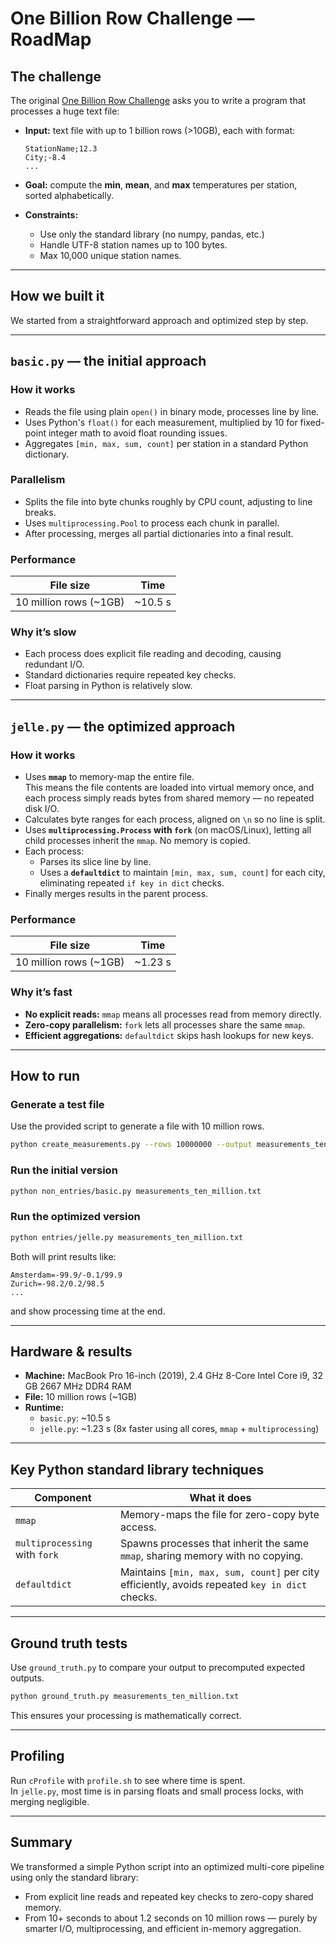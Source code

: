 # One Billion Row Challenge — RoadMap

## The challenge

The original [One Billion Row Challenge](https://www.1brc.io/) asks you to write a program that processes a huge text file:

- **Input:** text file with up to 1 billion rows (>10GB), each with format:
  ```
  StationName;12.3
  City;-8.4
  ...
  ```

- **Goal:** compute the **min**, **mean**, and **max** temperatures per station, sorted alphabetically.

- **Constraints:**
  - Use only the standard library (no numpy, pandas, etc.)
  - Handle UTF-8 station names up to 100 bytes.
  - Max 10,000 unique station names.

---

## How we built it

We started from a straightforward approach and optimized step by step.

---

## `basic.py` — the initial approach

### How it works

- Reads the file using plain `open()` in binary mode, processes line by line.
- Uses Python's `float()` for each measurement, multiplied by 10 for fixed-point integer math to avoid float rounding issues.
- Aggregates `[min, max, sum, count]` per station in a standard Python dictionary.

### Parallelism

- Splits the file into byte chunks roughly by CPU count, adjusting to line breaks.
- Uses `multiprocessing.Pool` to process each chunk in parallel.
- After processing, merges all partial dictionaries into a final result.

### Performance

| File size | Time |
|-----------|------|
| 10 million rows (~1GB) | ~10.5 s |

### Why it’s slow

- Each process does explicit file reading and decoding, causing redundant I/O.
- Standard dictionaries require repeated key checks.
- Float parsing in Python is relatively slow.

---

## `jelle.py` — the optimized approach

### How it works

- Uses **`mmap`** to memory-map the entire file.  
  This means the file contents are loaded into virtual memory once, and each process simply reads bytes from shared memory — no repeated disk I/O.
- Calculates byte ranges for each process, aligned on `\n` so no line is split.
- Uses **`multiprocessing.Process` with `fork`** (on macOS/Linux), letting all child processes inherit the `mmap`. No memory is copied.
- Each process:
  - Parses its slice line by line.
  - Uses a **`defaultdict`** to maintain `[min, max, sum, count]` for each city, eliminating repeated `if key in dict` checks.
- Finally merges results in the parent process.

### Performance

| File size | Time |
|-----------|------|
| 10 million rows (~1GB) | ~1.23 s |

### Why it’s fast

- **No explicit reads:** `mmap` means all processes read from memory directly.
- **Zero-copy parallelism:** `fork` lets all processes share the same `mmap`.
- **Efficient aggregations:** `defaultdict` skips hash lookups for new keys.

---

## How to run

### Generate a test file

Use the provided script to generate a file with 10 million rows.

```bash
python create_measurements.py --rows 10000000 --output measurements_ten_million.txt
```

### Run the initial version

```bash
python non_entries/basic.py measurements_ten_million.txt
```

### Run the optimized version

```bash
python entries/jelle.py measurements_ten_million.txt
```

Both will print results like:

```
Amsterdam=-99.9/-0.1/99.9
Zurich=-98.2/0.2/98.5
...
```

and show processing time at the end.

---

## Hardware & results

- **Machine:** MacBook Pro 16-inch (2019), 2.4 GHz 8-Core Intel Core i9, 32 GB 2667 MHz DDR4 RAM
- **File:** 10 million rows (~1GB)
- **Runtime:**
  - `basic.py`: ~10.5 s
  - `jelle.py`: ~1.23 s (8x faster using all cores, `mmap` + `multiprocessing`)

---

## Key Python standard library techniques

| Component                  | What it does                                         |
|-----------------------------|-----------------------------------------------------|
| `mmap`                      | Memory-maps the file for zero-copy byte access.      |
| `multiprocessing` with `fork` | Spawns processes that inherit the same `mmap`, sharing memory with no copying. |
| `defaultdict`               | Maintains `[min, max, sum, count]` per city efficiently, avoids repeated `key in dict` checks. |

---

## Ground truth tests

Use `ground_truth.py` to compare your output to precomputed expected outputs.

```bash
python ground_truth.py measurements_ten_million.txt
```

This ensures your processing is mathematically correct.

---

## Profiling

Run `cProfile` with `profile.sh` to see where time is spent.  
In `jelle.py`, most time is in parsing floats and small process locks, with merging negligible.

---

## Summary

We transformed a simple Python script into an optimized multi-core pipeline using only the standard library:

- From explicit line reads and repeated key checks to zero-copy shared memory.
- From 10+ seconds to about 1.2 seconds on 10 million rows — purely by smarter I/O, multiprocessing, and efficient in-memory aggregation.

